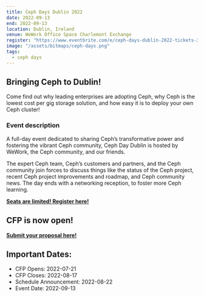 ```yaml
---
title: Ceph Days Dublin 2022
date: 2022-09-13
end: 2022-09-13
location: Dublin, Ireland
venue: WeWork Office Space Charlemont Exchange
register: "https://www.eventbrite.com/e/ceph-days-dublin-2022-tickets-388837191507"
image: "/assets/bitmaps/ceph-days.png"
tags:
  - ceph days
---
```


## Bringing Ceph to Dublin!

Come find out why leading enterprises are adopting Ceph, why Ceph is the lowest cost per gig storage solution, and how easy it is to deploy your own Ceph cluster!

### Event description

A full-day event dedicated to sharing Ceph’s transformative power and fostering the vibrant Ceph community, Ceph Day Dublin is hosted by WeWork, the Ceph community, and our friends.

The expert Ceph team, Ceph’s customers and partners, and the Ceph community join forces to discuss things like the status of the Ceph project, recent Ceph project improvements and roadmap, and Ceph community news. The day ends with a networking reception, to foster more Ceph learning.

**[Seats are limited! Register here!](https://www.eventbrite.com/e/ceph-days-dublin-2022-tickets-388837191507)**

## CFP is now open!

**[Submit your proposal here!](https://survey.zohopublic.com/zs/xpD7fN)**

## Important Dates:

- CFP Opens: 2022-07-21
- CFP Closes: 2022-08-17
- Schedule Announcement: 2022-08-22
- Event Date: 2022-09-13
